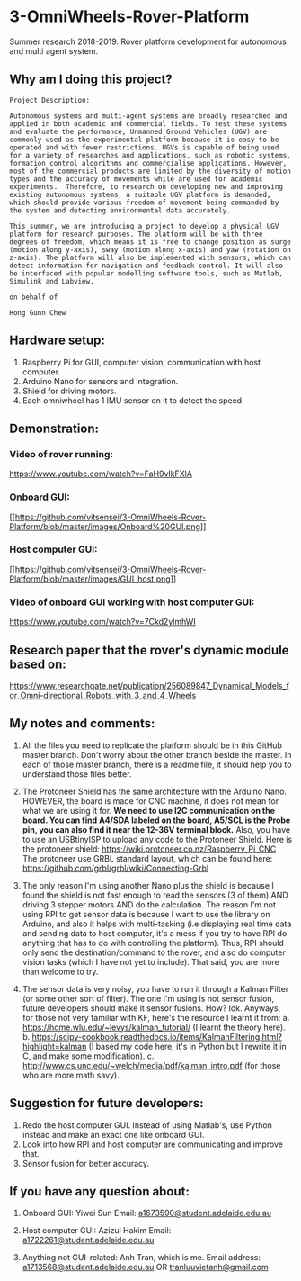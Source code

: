 # 3-OmniWheels-Rover-Platform
Summer research 2018-2019. Rover platform development for autonomous and multi agent system.

## Why am I doing this project?
```
Project Description:

Autonomous systems and multi-agent systems are broadly researched and applied in both academic and commercial fields. To test these systems and evaluate the performance, Unmanned Ground Vehicles (UGV) are commonly used as the experimental platform because it is easy to be operated and with fewer restrictions. UGVs is capable of being used for a variety of researches and applications, such as robotic systems, formation control algorithms and commercialise applications. However, most of the commercial products are limited by the diversity of motion types and the accuracy of movements while are used for academic experiments.  Therefore, to research on developing new and improving existing autonomous systems, a suitable UGV platform is demanded, which should provide various freedom of movement being commanded by the system and detecting environmental data accurately.

This summer, we are introducing a project to develop a physical UGV platform for research purposes. The platform will be with three degrees of freedom, which means it is free to change position as surge (motion along y-axis), sway (motion along x-axis) and yaw (rotation on z-axis). The platform will also be implemented with sensors, which can detect information for navigation and feedback control. It will also be interfaced with popular modelling software tools, such as Matlab, Simulink and Labview.

on behalf of

Hong Gunn Chew
```

## Hardware setup:
1. Raspberry Pi for GUI, computer vision, communication with host computer.
2. Arduino Nano for sensors and integration.
3. Shield for driving motors.
4. Each omniwheel has 1 IMU sensor on it to detect the speed.

## Demonstration:
### Video of rover running:
https://www.youtube.com/watch?v=FaH9vIkFXlA
### Onboard GUI:
[[https://github.com/vitsensei/3-OmniWheels-Rover-Platform/blob/master/images/Onboard%20GUI.png]]
### Host computer GUI:
[[https://github.com/vitsensei/3-OmniWheels-Rover-Platform/blob/master/images/GUI_host.png]]
### Video of onboard GUI working with host computer GUI:
https://www.youtube.com/watch?v=7Ckd2ylmhWI
## Research paper that the rover's dynamic module based on:
https://www.researchgate.net/publication/256089847_Dynamical_Models_for_Omni-directional_Robots_with_3_and_4_Wheels

## My notes and comments:
1. All the files you need to replicate the platform should be in this GitHub master branch. Don't worry about the other branch beside the master. In each of those master branch, there is a readme file, it should help you to understand those files better.

2. The Protoneer Shield has the same architecture with the Arduino Nano. HOWEVER, the board is made for CNC machine, it does not mean for what we are using it for. **We need to use I2C communication on the board. You can find A4/SDA labeled on the board, A5/SCL is the Probe pin, you can also find it near the 12-36V terminal block.** Also, you have to use an USBtinyISP to upload any code to the Protoneer Shield.
Here is the protoneer shield: https://wiki.protoneer.co.nz/Raspberry_Pi_CNC
The protoneer use GRBL standard layout, which can be found here: https://github.com/grbl/grbl/wiki/Connecting-Grbl

3. The only reason I'm using another Nano plus the shield is because I found the shield is not fast enough to read the sensors (3 of them) AND driving 3 stepper motors AND do the calculation. The reason I'm not using RPI to get sensor data is because I want to use the library on Arduino, and also it helps with multi-tasking (i.e displaying real time data and sending data to host computer, it's a mess if you try to have RPI do anything that has to do with controlling the platform). Thus, RPI should only send the destination/command to the rover, and also do computer vision tasks (which I have not yet to include). That said, you are more than welcome to try.

4. The sensor data is very noisy, you have to run it through a Kalman Filter (or some other sort of filter). The one I'm using is not sensor fusion, future developers should make it sensor fusions. How? Idk.
Anyways, for those not very familiar with KF, here's the resource I learnt it from: 
  a. https://home.wlu.edu/~levys/kalman_tutorial/ (I learnt the theory here).
  b. https://scipy-cookbook.readthedocs.io/items/KalmanFiltering.html?highlight=kalman (I based my code here, it's in Python but I rewrite it in C, and make some modification).
  c. http://www.cs.unc.edu/~welch/media/pdf/kalman_intro.pdf (for those who are more math savy).
  
## Suggestion for future developers:
1. Redo the host computer GUI. Instead of using Matlab's, use Python instead and make an exact one like onboard GUI.
2. Look into how RPI and host computer are communicating and improve that.
3. Sensor fusion for better accuracy.

## If you have any question about:
1. Onboard GUI: Yiwei Sun
Email: a1673590@student.adelaide.edu.au

2. Host computer GUI: Azizul Hakim
Email: a1722261@student.adelaide.edu.au

3. Anything not GUI-related: Anh Tran, which is me. 
Email address: a1713568@student.adelaide.edu.au OR tranluuvietanh@gmail.com
